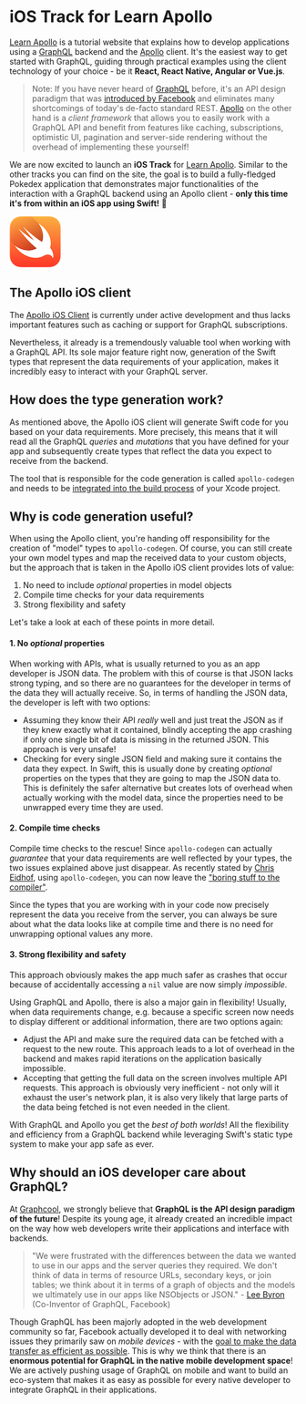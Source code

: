 # iOS Track for Learn Apollo

[Learn Apollo](https://www.learnapollo.com/) is a tutorial website that explains how to develop applications using a [GraphQL](http://graphql.org/) backend and the [Apollo](http://dev.apollodata.com/) client. It's the easiest way to get started with GraphQL, guiding through practical examples using the client technology of your choice - be it **React, React Native, Angular or Vue.js**.

> Note: If you have never heard of [GraphQL](http://graphql.org/) before, it's an API design paradigm that was [introduced by Facebook](http://graphql.org/blog/graphql-a-query-language) and eliminates many shortcomings of today's de-facto standard REST. [Apollo](http://dev.apollodata.com/) on the other hand is a _client framework_ that allows you to easily work with a GraphQL API and benefit from features like caching, subscriptions, optimistic UI, pagination and server-side rendering without the overhead of implementing these yourself!

We are now excited to launch an **iOS Track** for [Learn Apollo](https://www.learnapollo.com/). Similar to the other tracks you can find on the site, the goal is to build a fully-fledged Pokedex application that demonstrates major functionalities of the interaction with a GraphQL backend using an Apollo client - **only this time it's from within an iOS app using Swift!** 🚀 

![](./swift.png)


## The Apollo iOS client

The [Apollo iOS Client](https://github.com/apollostack/apollo-ios) is currently under active development and thus lacks important features such as caching or support for GraphQL subscriptions.

Nevertheless, it already is a tremendously valuable tool when working with a GraphQL API. Its sole major feature right now, generation of the Swift types that represent the data requirements of your application, makes it incredibly easy to interact with your GraphQL server.


## How does the type generation work?

As mentioned above, the Apollo iOS client will generate Swift code for you based on your data requirements. More precisely, this means that it will read all the GraphQL _queries_ and _mutations_ that you have defined for your app and subsequently create types that reflect the data you expect to receive from the backend.

The tool that is responsible for the code generation is called `apollo-codegen` and needs to be [integrated into the build process](http://dev.apollodata.com/ios/installation.html#adding-build-step) of your Xcode project.


## Why is code generation useful?

When using the Apollo client, you're handing off responsibility for the creation of "model" types to `apollo-codegen`. Of course, you can still create your own model types and map the received data to your custom objects, but the approach that is taken in the Apollo iOS client provides lots of value:

1. No need to include _optional_ properties in model objects
2. Compile time checks for your data requirements
3. Strong flexibility and safety

Let's take a look at each of these points in more detail.


#### 1. No _optional_ properties

When working with APIs, what is usually returned to you as an app developer is JSON data. The problem with this of course is that JSON lacks strong typing, and so there are no guarantees for the developer in terms of the data they will actually receive. So, in terms of handling the JSON data, the developer is left with two options:

- Assuming they know their API _really_ well and just treat the JSON as if they knew exactly what it contained, blindly accepting the app crashing if only one single bit of data is missing in the returned JSON. This approach is very unsafe!
- Checking for every single JSON field and making sure it contains the data they expect. In Swift, this is usually done by creating _optional_ properties on the types that they are going to map the JSON data to. This is definitely the safer alternative but creates lots of overhead when actually working with the model data, since the properties need to be unwrapped every time they are used.


#### 2. Compile time checks

Compile time checks to the rescue! Since `apollo-codegen` can actually _guarantee_ that your data requirements are well reflected by your types, the two issues explained above just disappear. As recently stated by [Chris Eidhof](https://twitter.com/chriseidhof/), using `apollo-codegen`, you can now leave the ["boring stuff to the compiler"](http://chris.eidhof.nl/post/types-vs-tdd/). 

Since the types that you are working with in your code now precisely represent the data you receive from the server, you can always be sure about what the data looks like at compile time and there is no need for unwrapping optional values any more.


#### 3. Strong flexibility and safety

This approach obviously makes the app much safer as crashes that occur because of accidentally accessing a `nil` value are now simply _impossible_. 

Using GraphQL and Apollo, there is also a major gain in flexibility! Usually, when data requirements change, e.g. because a specific screen now needs to display different or additional information, there are two options again:

- Adjust the API and make sure the required data can be fetched with a request to the new route. This approach leads to a lot of overhead in the backend and makes rapid iterations on the application basically impossible.
- Accepting that getting the full data on the screen involves multiple API requests. This approach is obviously very inefficient - not only will it exhaust the user's network plan, it is also very likely that large parts of the data being fetched is not even needed in the client.

With GraphQL and Apollo you get the _best of both worlds_! All the flexibility and efficiency from a GraphQL backend while leveraging Swift's static type system to make your app safe as ever.


## Why should an iOS developer care about GraphQL?

At [Graphcool](https://medium.com/@graphcool), we strongly believe that **GraphQL is the API design paradigm of the future**! Despite its young age, it already created an incredible impact on the way how web developers write their applications and interface with backends. 

> "We were frustrated with the differences between the data we wanted to use in our apps and the server queries they required. We don't think of data in terms of resource URLs, secondary keys, or join tables; we think about it in terms of a graph of objects and the models we ultimately use in our apps like NSObjects or JSON." - [Lee Byron](https://twitter.com/leeb) (Co-Inventor of GraphQL, Facebook)

Though GraphQL has been majorly adopted in the web development community so far, Facebook actually developed it to deal with networking issues they primarily saw on _mobile devices_ - with the [goal to make the data transfer as efficient as possible](http://graphql.org/blog/graphql-a-query-language/#why-graphql). This is why we think that there is an **enormous potential for GraphQL in the native mobile development space**! We are actively pushing usage of GraphQL on mobile and want to build an eco-system that makes it as easy as possible for every native developer to integrate GraphQL in their applications.








